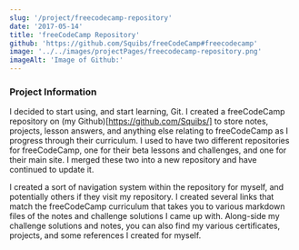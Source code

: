 ```yaml
---
slug: '/project/freecodecamp-repository'
date: '2017-05-14'
title: 'freeCodeCamp Repository'
github: 'https://github.com/Squibs/freeCodeCamp#freecodecamp'
image: '../../images/projectPages/freecodecamp-repository.png'
imageAlt: 'Image of Github:'
---
```


### Project Information

I decided to start using, and start learning, Git. I created a freeCodeCamp repository on (my Github)[https://github.com/Squibs/] to store notes, projects, lesson answers, and anything else relating to freeCodeCamp as I progress through their curriculum. I used to have two different repositories for freeCodeCamp, one for their beta lessons and challenges, and one for their main site. I merged these two into a new repository and have continued to update it.

I created a sort of navigation system within the repository for myself, and potentially others if they visit my repository. I created several links that match the freeCodeCamp curriculum that takes you to various markdown files of the notes and challenge solutions I came up with. Along-side my challenge solutions and notes, you can also find my various certificates, projects, and some references I created for myself.

